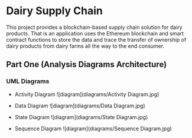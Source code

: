 # Dairy Supply Chain
This project provides a blockchain-based supply chain solution for dairy products. That is an application uses the Ethereum blockchain and smart contract functions to store the data and trace the transfer of ownership of dairy products from dairy farms all the way to the end consumer. 

## Part One (Analysis Diagrams Architecture)

### UML Diagrams

* Activity Diagram
![diagram](diagrams/Activity Diagram.jpg)

* Data Diagram
![diagram](diagrams/Data Diagram.jpg)

* State Diagram
![diagram](diagrams/State Diagram.jpg)

* Sequence Diagram
![diagram](diagrams/Sequence Diagram.jpg)
